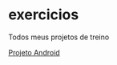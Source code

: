 # exercicios
 
 Todos meus projetos de treino

 <a href="https://bizuti.github.io/exercicios/ex010/"> Projeto Android </a>
